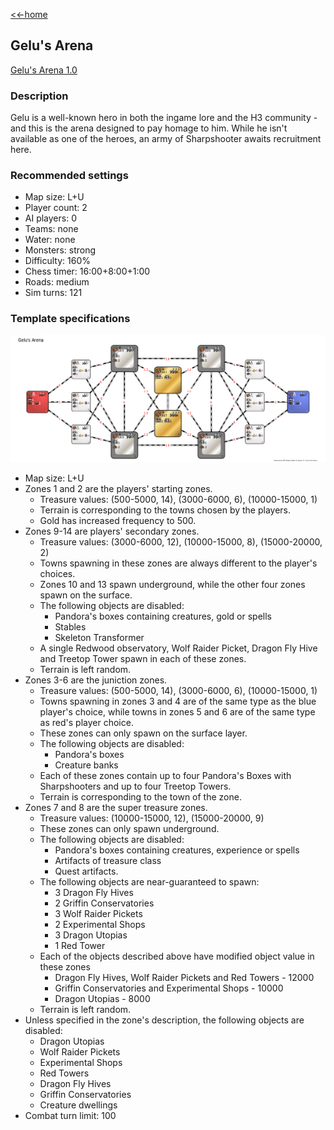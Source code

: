 [<<-home](../..)

## Gelu's Arena

[Gelu's Arena 1.0](./Gelu's%20Arena%201.0.zip)

### Description
Gelu is a well-known hero in both the ingame lore and the H3 community - and this is the arena designed to pay homage to him. While he isn't available as one of the heroes, an army of Sharpshooter awaits recruitment here.

### Recommended settings
* Map size: L+U
* Player count: 2
* AI players: 0
* Teams: none
* Water: none
* Monsters: strong
* Difficulty: 160%
* Chess timer: 16:00+8:00+1:00
* Roads: medium
* Sim turns: 121

### Template specifications

![](graph.png)

* Map size: L+U
* Zones 1 and 2 are the players' starting zones.
    * Treasure values: (500-5000, 14), (3000-6000, 6), (10000-15000, 1)
    * Terrain is corresponding to the towns chosen by the players.
    * Gold has increased frequency to 500.
* Zones 9-14 are players' secondary zones.
    * Treasure values: (3000-6000, 12), (10000-15000, 8), (15000-20000, 2)
    * Towns spawning in these zones are always different to the player's choices.
    * Zones 10 and 13 spawn underground, while the other four zones spawn on the surface.
    * The following objects are disabled:
        * Pandora's boxes containing creatures, gold or spells
        * Stables
        * Skeleton Transformer
    * A single Redwood observatory, Wolf Raider Picket, Dragon Fly Hive and Treetop Tower spawn in each of these zones.
    * Terrain is left random.
* Zones 3-6 are the juniction zones.
    * Treasure values: (500-5000, 14), (3000-6000, 6), (10000-15000, 1)
    * Towns spawning in zones 3 and 4 are of the same type as the blue player's choice, while towns in zones 5 and 6 are of the same type as red's player choice.
    * These zones can only spawn on the surface layer.
    * The following objects are disabled:
        * Pandora's boxes
        * Creature banks
    * Each of these zones contain up to four Pandora's Boxes with Sharpshooters and up to four Treetop Towers.
    * Terrain is corresponding to the town of the zone.
* Zones 7 and 8 are the super treasure zones.
    * Treasure values: (10000-15000, 12), (15000-20000, 9)
    * These zones can only spawn underground.
    * The following objects are disabled:
        * Pandora's boxes containing creatures, experience or spells
        * Artifacts of treasure class
        * Quest artifacts.
    * The following objects are near-guaranteed to spawn:
        * 3 Dragon Fly Hives
        * 2 Griffin Conservatories
        * 3 Wolf Raider Pickets
        * 2 Experimental Shops
        * 3 Dragon Utopias
        * 1 Red Tower
    * Each of the objects described above have modified object value in these zones
        * Dragon Fly Hives, Wolf Raider Pickets and Red Towers - 12000
        * Griffin Conservatories and Experimental Shops - 10000
        * Dragon Utopias - 8000
    * Terrain is left random.
* Unless specified in the zone's description, the following objects are disabled:
    * Dragon Utopias
    * Wolf Raider Pickets
    * Experimental Shops
    * Red Towers
    * Dragon Fly Hives
    * Griffin Conservatories
    * Creature dwellings
* Combat turn limit: 100